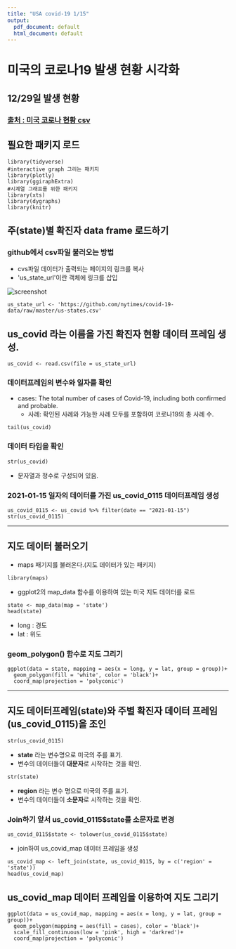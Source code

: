 ```yaml
---
title: "USA covid-19 1/15"
output:
  pdf_document: default
  html_document: default
---
```


# 미국의 코로나19 발생 현황 시각화  
## 12/29일 발생 현황  
### [출처 : 미국 코로나 현황 csv](https://github.com/nytimes/covid-19-data)  

## 필요한 패키지 로드
```{r message=FALSE}
library(tidyverse)
#interactive graph 그리는 패키지
library(plotly)
library(ggiraphExtra)
#시계열 그래프를 위한 패키지
library(xts)
library(dygraphs)
library(knitr)
```


## 주(state)별 확진자 data frame 로드하기  



### github에서 csv파일 불러오는 방법
* cvs파일 데이터가 출력되는 페이지의 링크를 복사
* 'us_state_url'이란 객체에 링크를 삽입




![screenshot](https://github.com/rhohye22/study_R/raw/main/image/csv_down.png)
 
 
```{r}
us_state_url <- 'https://github.com/nytimes/covid-19-data/raw/master/us-states.csv'
```

## us_covid 라는 이름을 가진 확진자 현황 데이터 프레임 생성.
```{r}
us_covid <- read.csv(file = us_state_url)
```


### 데이터프레임의 변수와 일자를 확인 


* cases: The total number of cases of Covid-19, including both confirmed and probable. 
  * 사례: 확인된 사례와 가능한 사례 모두를 포함하여 코로나19의 총 사례 수.


```{r message=TRUE}
tail(us_covid)
```

### 데이터 타입을 확인

```{r message=TRUE}
str(us_covid)
```
* 문자열과 정수로 구성되어 있음.


### 2021-01-15 일자의 데이터를 가진 us_covid_0115 데이터프레임 생성

```{r}
us_covid_0115 <- us_covid %>% filter(date == "2021-01-15")
str(us_covid_0115)
```

____


## 지도 데이터 불러오기


* maps 패기지를 불러온다.(지도 데이터가 있는 패키지)
```{r message=FALSE, warning=FALSE}
library(maps)
```


* ggplot2의 map_data 함수를 이용하여 있는 미국 지도 데이터를 로드

```{r}
state <- map_data(map = 'state')
head(state)
```
  * long : 경도 
  * lat : 위도


### geom_polygon() 함수로 지도 그리기

```{r}
ggplot(data = state, mapping = aes(x = long, y = lat, group = group))+
  geom_polygon(fill = 'white', color = 'black')+
  coord_map(projection = 'polyconic')
```


___


## 지도 데이터프레임(state)와 주별 확진자 데이터 프레임(us_covid_0115)을 조인

```{r message=TRUE}
str(us_covid_0115)
```
* **state** 라는 변수명으로 미국의 주를 표기.
* 변수의 데이터들이 **대문자**로 시작하는 것을 확인.

```{r message=TRUE}
str(state)
```
* **region** 라는 변수 명으로 미국의 주를 표기.
* 변수의 데이터들이 **소문자**로 시작하는 것을 확인.


### Join하기 앞서 us_covid_0115$state를 소문자로 변경

```{r}
us_covid_0115$state <- tolower(us_covid_0115$state)
```

* join하여 us_covid_map 데이터 프레임을 생성 

```{r message=TRUE}
us_covid_map <- left_join(state, us_covid_0115, by = c('region' = 'state'))
head(us_covid_map)
```


## us_covid_map 데이터 프레임을 이용하여 지도 그리기

```{r message=TRUE}
ggplot(data = us_covid_map, mapping = aes(x = long, y = lat, group = group))+
  geom_polygon(mapping = aes(fill = cases), color = 'black')+
  scale_fill_continuous(low = 'pink', high = 'darkred')+
  coord_map(projection = 'polyconic')

```






